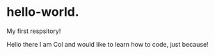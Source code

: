 # hello-world.
My first respsitory!

Hello there I am Col and would like to learn how to code, just because!
